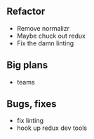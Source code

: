 Refactor
--------

* Remove normalizr
* Maybe chuck out redux
* Fix the damn linting


Big plans
---------
* teams


Bugs, fixes
-----------
* fix linting
* hook up redux dev tools
